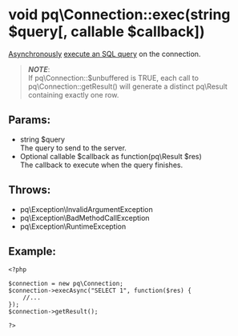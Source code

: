 # void pq\Connection::exec(string $query[, callable $callback])

[Asynchronously](pq/Connection/:%20Asynchronous%20Usage) [execute an SQL query](pq/Connection:%20Executing%20Queries) on the connection.

> ***NOTE***:  
  If pq\Connection::$unbuffered is TRUE, each call to pq\Connection::getResult() will generate a distinct pq\Result containing exactly one row.

## Params:

* string $query  
  The query to send to the server.
* Optional callable $callback as function(pq\Result $res)  
  The callback to execute when the query finishes.

## Throws:

* pq\Exception\InvalidArgumentException
* pq\Exception\BadMethodCallException
* pq\Exception\RuntimeException

## Example:

	<?php
	
	$connection = new pq\Connection;
	$connection->execAsync("SELECT 1", function($res) {
		//...
	});
	$connection->getResult();
	
	?>
